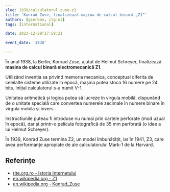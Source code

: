 ```yaml
---
slug: 1938/calculatorul-zuse-z1
title: 'Konrad Zuse, finalizează mașina de calcul binară „Z1”'
authors: [gserban, ilg-ul]
tags: [international]

date: 2023-12-29T17:59:21

event_date: '1938'

---
```


În anul 1938, la Berlin, Konrad Zuse, ajutat de Helmut Schreyer, finalizează
**masina de calcul binară electromecanică Z1**.

<!-- truncate -->

Utilizând invenția sa privind memoria mecanica,
conceptual diferita de celelalte sisteme utilizate în epocă, mașina
putea stoca 16 numere pe 24 bits. Inițial calculatorul s-a numit V-1.

Unitatea aritmetică și logica putea să lucreze în virgula mobilă,
dispunând de o unitate specială care convertea numerele zecimale
în numere binare în virgula mobila și invers.

Instructiunile puteau fi introduse nu numai prin cartele perforate
(mod uzual în epocă), dar și printr-o pelicula fotografică de
35 mm perforată (o idee a lui Helmut Schreyer).

În 1939, Konrad Zuse termina Z2, un model îmbunătățit, iar în 1941, Z3,
care avea performanțe apropiate de ale calculatorului Mark-1 de la Harvard.

## Referințe

- [rite.org.ro - Istoria Internetului](https://rite.org.ro/istoria-internetului/)
- [en.wikipedia.org - Z1](https://en.wikipedia.org/wiki/Z1_(computer))
- [en.wikipedia.org - Konrad_Zuse](https://en.wikipedia.org/wiki/Konrad_Zuse)
